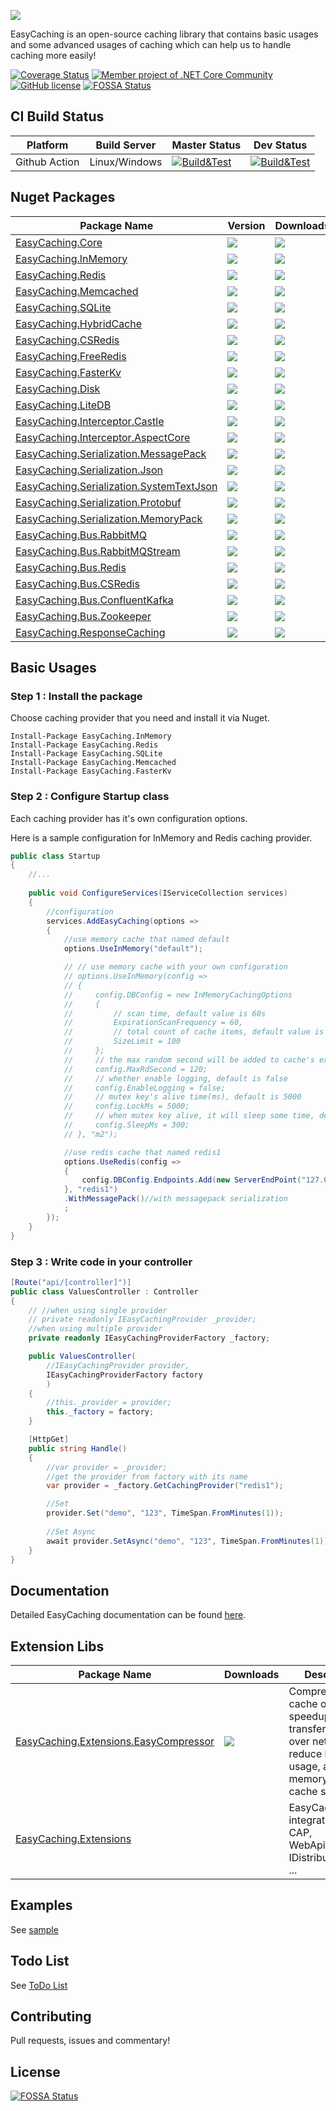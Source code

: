 ![](media/easycaching-icon.png?raw=true)

EasyCaching is an open-source caching library that contains basic usages and some advanced usages of caching which can help us to handle caching more easily!

[![Coverage Status](https://coveralls.io/repos/github/catcherwong/EasyCaching/badge.svg?branch=master)](https://coveralls.io/github/catcherwong/EasyCaching?branch=master)
[![Member project of .NET Core Community](https://img.shields.io/badge/member%20project%20of-NCC-9e20c9.svg)](https://github.com/dotnetcore)
[![GitHub license](https://img.shields.io/github/license/dotnetcore/EasyCaching.svg)](https://github.com/dotnetcore/EasyCaching/blob/master/LICENSE)
[![FOSSA Status](https://app.fossa.io/api/projects/git%2Bgithub.com%2Fdotnetcore%2FEasyCaching.svg?type=shield)](https://app.fossa.io/projects/git%2Bgithub.com%2Fdotnetcore%2FEasyCaching?ref=badge_shield)

## CI Build Status

| Platform | Build Server | Master Status  | Dev Status  |
|--------- |------------- |---------|---------|
| Github Action   | Linux/Windows | [![Build&Test](https://github.com/dotnetcore/EasyCaching/actions/workflows/buildandtest.yml/badge.svg)](https://github.com/dotnetcore/EasyCaching/actions/workflows/buildandtest.yml) |    [![Build&Test](https://github.com/dotnetcore/EasyCaching/actions/workflows/buildandtest.yml/badge.svg)](https://github.com/dotnetcore/EasyCaching/actions/workflows/buildandtest.yml) |

## Nuget Packages

| Package Name                                                                                                          | Version                                                                          | Downloads
|-----------------------------------------------------------------------------------------------------------------------|----------------------------------------------------------------------------------| ---------------------------------------------------------------------------------
| [EasyCaching.Core](https://www.nuget.org/packages/EasyCaching.Core)                                                   | ![](https://img.shields.io/nuget/v/EasyCaching.Core.svg)                         | ![](https://img.shields.io/nuget/dt/EasyCaching.Core.svg)
| [EasyCaching.InMemory](https://www.nuget.org/packages/EasyCaching.InMemory)                                           | ![](https://img.shields.io/nuget/v/EasyCaching.InMemory.svg)                     | ![](https://img.shields.io/nuget/dt/EasyCaching.InMemory.svg)
| [EasyCaching.Redis](https://www.nuget.org/packages/EasyCaching.Redis)                                                 | ![](https://img.shields.io/nuget/v/EasyCaching.Redis.svg)                        | ![](https://img.shields.io/nuget/dt/EasyCaching.Redis.svg)
| [EasyCaching.Memcached](https://www.nuget.org/packages/EasyCaching.Memcached)                                         | ![](https://img.shields.io/nuget/v/EasyCaching.Memcached.svg)                    | ![](https://img.shields.io/nuget/dt/EasyCaching.Memcached.svg)
| [EasyCaching.SQLite](https://www.nuget.org/packages/EasyCaching.SQLite)                                               | ![](https://img.shields.io/nuget/v/EasyCaching.SQLite.svg)                       | ![](https://img.shields.io/nuget/dt/EasyCaching.SQLite.svg)
| [EasyCaching.HybridCache](https://www.nuget.org/packages/EasyCaching.HybridCache)                                     | ![](https://img.shields.io/nuget/v/EasyCaching.HybridCache.svg)                  | ![](https://img.shields.io/nuget/dt/EasyCaching.HybridCache.svg)
| [EasyCaching.CSRedis](https://www.nuget.org/packages/EasyCaching.CSRedis)                                             | ![](https://img.shields.io/nuget/v/EasyCaching.CSRedis.svg)                      | ![](https://img.shields.io/nuget/dt/EasyCaching.CSRedis.svg)
| [EasyCaching.FreeRedis](https://www.nuget.org/packages/EasyCaching.FreeRedis)                                         | ![](https://img.shields.io/nuget/v/EasyCaching.FreeRedis.svg)                    | ![](https://img.shields.io/nuget/dt/EasyCaching.FreeRedis.svg)
| [EasyCaching.FasterKv](https://www.nuget.org/packages/EasyCaching.FasterKv)                                           | ![](https://img.shields.io/nuget/v/EasyCaching.FasterKv.svg)                     | ![](https://img.shields.io/nuget/dt/EasyCaching.FasterKv.svg)
| [EasyCaching.Disk](https://www.nuget.org/packages/EasyCaching.Disk)                                                   | ![](https://img.shields.io/nuget/v/EasyCaching.Disk.svg)                         | ![](https://img.shields.io/nuget/dt/EasyCaching.Disk.svg)
| [EasyCaching.LiteDB](https://www.nuget.org/packages/EasyCaching.LiteDB)                                               | ![](https://img.shields.io/nuget/v/EasyCaching.LiteDB.svg)                       | ![](https://img.shields.io/nuget/dt/EasyCaching.LiteDB.svg)
| [EasyCaching.Interceptor.Castle](https://www.nuget.org/packages/EasyCaching.Interceptor.Castle)                       | ![](https://img.shields.io/nuget/v/EasyCaching.Interceptor.Castle.svg)           | ![](https://img.shields.io/nuget/dt/EasyCaching.Interceptor.Castle.svg)
| [EasyCaching.Interceptor.AspectCore](https://www.nuget.org/packages/EasyCaching.Interceptor.AspectCore)               | ![](https://img.shields.io/nuget/v/EasyCaching.Interceptor.AspectCore.svg)       | ![](https://img.shields.io/nuget/dt/EasyCaching.Interceptor.AspectCore.svg)
| [EasyCaching.Serialization.MessagePack](https://www.nuget.org/packages/EasyCaching.Serialization.MessagePack)         | ![](https://img.shields.io/nuget/v/EasyCaching.Serialization.MessagePack.svg)    | ![](https://img.shields.io/nuget/dt/EasyCaching.Serialization.MessagePack.svg)
| [EasyCaching.Serialization.Json](https://www.nuget.org/packages/EasyCaching.Serialization.Json)                       | ![](https://img.shields.io/nuget/v/EasyCaching.Serialization.Json.svg)           | ![](https://img.shields.io/nuget/dt/EasyCaching.Serialization.Json.svg)
| [EasyCaching.Serialization.SystemTextJson](https://www.nuget.org/packages/EasyCaching.Serialization.SystemTextJson)   | ![](https://img.shields.io/nuget/v/EasyCaching.Serialization.SystemTextJson.svg) | ![](https://img.shields.io/nuget/dt/EasyCaching.Serialization.SystemTextJson.svg)
| [EasyCaching.Serialization.Protobuf](https://www.nuget.org/packages/EasyCaching.Serialization.Protobuf)               | ![](https://img.shields.io/nuget/v/EasyCaching.Serialization.Protobuf.svg)       | ![](https://img.shields.io/nuget/dt/EasyCaching.Serialization.Protobuf.svg)
| [EasyCaching.Serialization.MemoryPack](https://www.nuget.org/packages/EasyCaching.Serialization.MessagePack)          | ![](https://img.shields.io/nuget/v/EasyCaching.Serialization.MemoryPack.svg)     | ![](https://img.shields.io/nuget/dt/EasyCaching.Serialization.MemoryPack.svg)
| [EasyCaching.Bus.RabbitMQ](https://www.nuget.org/packages/EasyCaching.Bus.RabbitMQ)                                   | ![](https://img.shields.io/nuget/v/EasyCaching.Bus.RabbitMQ.svg)                 | ![](https://img.shields.io/nuget/dt/EasyCaching.Bus.RabbitMQ.svg)
| [EasyCaching.Bus.RabbitMQStream](https://www.nuget.org/packages/EasyCaching.Bus.RabbitMQStream)                       | ![](https://img.shields.io/nuget/v/EasyCaching.Bus.RabbitMQStream.svg)           | ![](https://img.shields.io/nuget/dt/EasyCaching.Bus.RabbitMQStream.svg)
| [EasyCaching.Bus.Redis](https://www.nuget.org/packages/EasyCaching.Bus.Redis)                                         | ![](https://img.shields.io/nuget/v/EasyCaching.Bus.Redis.svg)                    | ![](https://img.shields.io/nuget/dt/EasyCaching.Bus.Redis.svg)
| [EasyCaching.Bus.CSRedis](https://www.nuget.org/packages/EasyCaching.Bus.CSRedis)                                     | ![](https://img.shields.io/nuget/v/EasyCaching.Bus.CSRedis.svg)                  | ![](https://img.shields.io/nuget/dt/EasyCaching.Bus.CSRedis.svg)
| [EasyCaching.Bus.ConfluentKafka](https://www.nuget.org/packages/EasyCaching.Bus.ConfluentKafka)                       | ![](https://img.shields.io/nuget/v/EasyCaching.Bus.ConfluentKafka.svg)           | ![](https://img.shields.io/nuget/dt/EasyCaching.Bus.ConfluentKafka.svg)
| [EasyCaching.Bus.Zookeeper](https://www.nuget.org/packages/EasyCaching.Bus.Zookeeper)                                 | ![](https://img.shields.io/nuget/v/EasyCaching.Bus.Zookeeper.svg)                | ![](https://img.shields.io/nuget/dt/EasyCaching.Bus.Zookeeper.svg)
| [EasyCaching.ResponseCaching](https://www.nuget.org/packages/EasyCaching.ResponseCaching)                             | ![](https://img.shields.io/nuget/v/EasyCaching.ResponseCaching.svg)              | ![](https://img.shields.io/nuget/dt/EasyCaching.ResponseCaching.svg)

## Basic Usages

### Step 1 : Install the package

Choose caching provider that you need and install it via Nuget.

```
Install-Package EasyCaching.InMemory
Install-Package EasyCaching.Redis
Install-Package EasyCaching.SQLite
Install-Package EasyCaching.Memcached
Install-Package EasyCaching.FasterKv
```

### Step 2 : Configure Startup class

Each caching provider has it's own configuration options.

Here is a sample configuration for InMemory and Redis caching provider.

```csharp
public class Startup
{
    //...
    
    public void ConfigureServices(IServiceCollection services)
    {
        //configuration
        services.AddEasyCaching(options => 
        {
            //use memory cache that named default
            options.UseInMemory("default");

            // // use memory cache with your own configuration
            // options.UseInMemory(config => 
            // {
            //     config.DBConfig = new InMemoryCachingOptions
            //     {
            //         // scan time, default value is 60s
            //         ExpirationScanFrequency = 60, 
            //         // total count of cache items, default value is 10000
            //         SizeLimit = 100 
            //     };
            //     // the max random second will be added to cache's expiration, default value is 120
            //     config.MaxRdSecond = 120;
            //     // whether enable logging, default is false
            //     config.EnableLogging = false;
            //     // mutex key's alive time(ms), default is 5000
            //     config.LockMs = 5000;
            //     // when mutex key alive, it will sleep some time, default is 300
            //     config.SleepMs = 300;
            // }, "m2");

            //use redis cache that named redis1
            options.UseRedis(config => 
            {
                config.DBConfig.Endpoints.Add(new ServerEndPoint("127.0.0.1", 6379));
            }, "redis1")
            .WithMessagePack()//with messagepack serialization
            ;            
        });    
    }    
}
```

### Step 3 : Write code in your controller

```csharp
[Route("api/[controller]")]
public class ValuesController : Controller
{
    // //when using single provider
    // private readonly IEasyCachingProvider _provider;
    //when using multiple provider
    private readonly IEasyCachingProviderFactory _factory;

    public ValuesController(
        //IEasyCachingProvider provider, 
        IEasyCachingProviderFactory factory
        )
    {
        //this._provider = provider;
        this._factory = factory;
    }

    [HttpGet]
    public string Handle()
    {
        //var provider = _provider;
        //get the provider from factory with its name
        var provider = _factory.GetCachingProvider("redis1");    

        //Set
        provider.Set("demo", "123", TimeSpan.FromMinutes(1));
            
        //Set Async
        await provider.SetAsync("demo", "123", TimeSpan.FromMinutes(1));                  
    }
}
```

## Documentation

Detailed EasyCaching documentation can be found [here](http://easycaching.readthedocs.io/en/latest/).

## Extension Libs

| Package Name                                                                                                                                          | Downloads                                                                         | Description
|-------------------------------------------------------------------------------------------------------------------------------------------------------| ----------------------------------------------------------------------------------| -------------------------------------------------------------------------------------------------------------------------------
| [EasyCaching.Extensions.EasyCompressor](https://github.com/mjebrahimi/EasyCompressor/blob/master/src/EasyCaching.Extensions.EasyCompressor/README.md) | ![](https://img.shields.io/nuget/dt/EasyCaching.Extensions.EasyCompressor.svg)    | Compress your cache objects to speedup transferring data over network, reduce bandwidth usage, and memory usage of cache server
| [EasyCaching.Extensions](https://github.com/yrinleung/EasyCaching.Extensions)                                                                         |                                                                                   | EasyCaching integration for CAP, WebApiClient, IDistributedCache, ...

## Examples

See [sample](https://github.com/catcherwong/EasyCaching/tree/master/sample)

## Todo List

See [ToDo List](docs/ToDoList.md)

## Contributing

Pull requests, issues and commentary!

## License

[![FOSSA Status](https://app.fossa.io/api/projects/git%2Bgithub.com%2Fdotnetcore%2FEasyCaching.svg?type=large)](https://app.fossa.io/projects/git%2Bgithub.com%2Fdotnetcore%2FEasyCaching?ref=badge_large)
